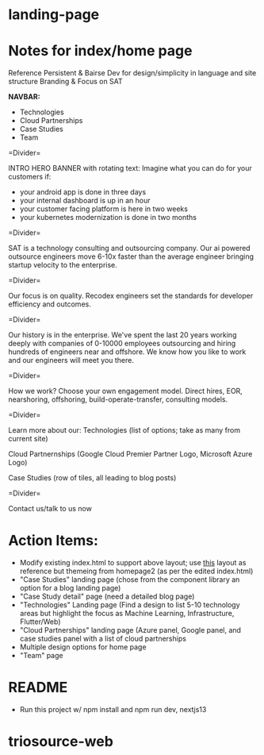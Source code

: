 # landing-page
# Notes for index/home page
Reference Persistent & Bairse Dev for design/simplicity in language and site structure
Branding & Focus on SAT 

**NAVBAR:**
- Technologies
- Cloud Partnerships
- Case Studies
- Team

=Divider=

INTRO HERO BANNER with rotating text:
Imagine what you can do for your customers if:
 - your android app is done in three days
 - your internal dashboard is up in an hour
 - your customer facing platform is here in two weeks
 - your kubernetes modernization is done in two months

=Divider=

SAT is a technology consulting and outsourcing company. Our ai powered outsource engineers move 6-10x faster than the average engineer bringing startup velocity to the enterprise.

=Divider=

Our focus is on quality. Recodex engineers set the standards for developer efficiency and outcomes.

=Divider=

Our history is in the enterprise. We've spent the last 20 years working deeply with companies of 0-10000 employees outsourcing and hiring hundreds of engineers near and offshore. We know how you like to work and our engineers will meet you there.

=Divider=

How we work?
Choose your own engagement model. Direct hires, EOR, nearshoring, offshoring, build-operate-transfer, consulting models.

=Divider=

Learn more about our:
Technologies (list of options; take as many from current site)

Cloud Partnernships (Google Cloud Premier Partner Logo, Microsoft Azure Logo)

Case Studies (row of tiles, all leading to blog posts)

=Divider=

Contact us/talk to us now

# Action Items:
- Modify existing index.html to support above layout; use [this](https://www.canva.com/design/DAFmX_GUbXo/piLrg-G_YZG2qYrajt3EfA/edit?utm_content=DAFmX_GUbXo&utm_campaign=designshare&utm_medium=link2&utm_source=sharebutton) layout as reference but themeing from homepage2 (as per the edited index.html)
- "Case Studies" landing page (chose from the component library an option for a blog landing page)
- "Case Study detail" page (need a detailed blog page)
- "Technologies" Landing page (Find a design to list 5-10 technology areas but highlight the focus as Machine Learning, Infrastructure, Flutter/Web)
- "Cloud Partnerships" landing page (Azure panel, Google panel, and case studies panel with a list of cloud partnerships
- Multiple design options for home page
- "Team" page

# README
- Run this project w/ npm install and npm run dev, nextjs13
# triosource-web
